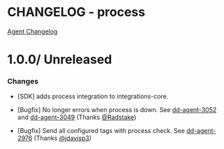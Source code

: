 # CHANGELOG - process

[Agent Changelog](https://github.com/DataDog/dd-agent/blob/master/CHANGELOG.md)

1.0.0/ Unreleased
==================

### Changes

* [SDK] adds process integration to integrations-core.

* [Bugfix] No longer errors when process is down. See [dd-agent-3052](https://github.com/datadog/dd-agent/issues/3052) and [dd-agent-3049](https://github.com/datadog/dd-agent/issues/3049) (Thanks [@Radstake][])
* [Bugfix] Send all configured tags with process check. See [dd-agent-2976](https://github.com/datadog/dd-agent/issues/2976) (Thanks [@jdavisp3][])


[@Radstake]: https://github.com/Radstake
[@jdavisp3]: https://github.com/jdavisp3